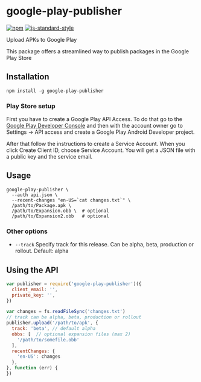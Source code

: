 # google-play-publisher

[![npm][npm-image]][npm-url]
[![js-standard-style][standard-image]](https://github.com/feross/standard)

[standard-image]: https://img.shields.io/badge/code%20style-standard-brightgreen.svg?style=flat
[npm-image]: https://img.shields.io/npm/v/google-play-publisher.svg?style=flat
[npm-url]: https://npmjs.org/package/google-play-publisher

Upload APKs to Google Play

This package offers a streamlined way to publish packages in the Google Play Store

Installation
---

`npm install -g google-play-publisher`

### Play Store setup

First you have to create a Google Play API Access. To do that go to the
[Google Play Developer Console](https://play.google.com/apps/publish) and then
with the account owner go to Settings -> API access and create a Google Play
Android Developer project.

After that follow the instructions to create a Service Account.
When you click Create Client ID, choose Service Account. You will get a JSON file
with a public key and the service email.

Usage
---

    google-play-publisher \
      --auth api.json \
      --recent-changes "en-US=`cat changes.txt`" \
      /path/to/Package.apk \
      /path/to/Expansion.obb \  # optional
      /path/to/Expansion2.obb   # optional

### Other options

 - `--track` Specify track for this release. Can be alpha, beta, production or rollout. Default: alpha

Using the API
---

```javascript
var publisher = require('google-play-publisher')({
  client_email: '',
  private_key: '',
})

var changes = fs.readFileSync('changes.txt')
// track can be alpha, beta, production or rollout
publisher.upload('/path/to/apk', {
  track: 'beta', // default alpha
  obbs: [  // optional expansion files (max 2)
    '/path/to/somefile.obb'
  ],
  recentChanges: {
    'en-US': changes
  },
}, function (err) {
})
```
